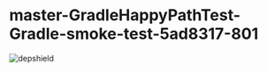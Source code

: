 # master-GradleHappyPathTest-Gradle-smoke-test-5ad8317-801

![depshield](https://ci.dev.depshield.sonatype.org/badges/depshield-ci/master-GradleHappyPathTest-Gradle-smoke-test-5ad8317-801/depshield.svg)